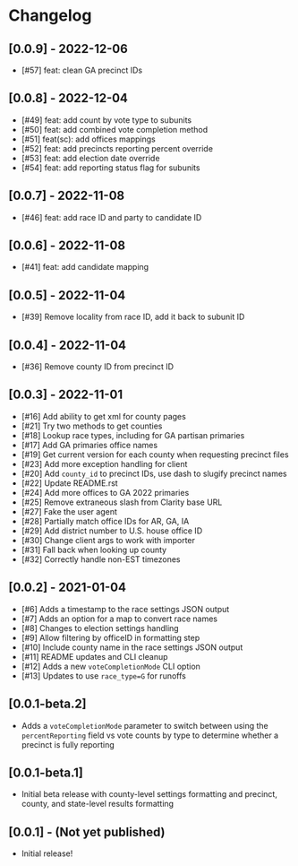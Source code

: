 # Changelog

## [0.0.9] - 2022-12-06

- [#57] feat: clean GA precinct IDs

## [0.0.8] - 2022-12-04

- [#49] feat: add count by vote type to subunits
- [#50] feat: add combined vote completion method
- [#51] feat(sc): add offices mappings
- [#52] feat: add precincts reporting percent override
- [#53] feat: add election date override
- [#54] feat: add reporting status flag for subunits

## [0.0.7] - 2022-11-08

- [#46] feat: add race ID and party to candidate ID

## [0.0.6] - 2022-11-08

- [#41] feat: add candidate mapping

## [0.0.5] - 2022-11-04

- [#39] Remove locality from race ID, add it back to subunit ID

## [0.0.4] - 2022-11-04

- [#36] Remove county ID from precinct ID

## [0.0.3] - 2022-11-01

- [#16] Add ability to get xml for county pages
- [#21] Try two methods to get counties
- [#18] Lookup race types, including for GA partisan primaries
- [#17] Add GA primaries office names
- [#19] Get current version for each county when requesting precinct files
- [#23] Add more exception handling for client
- [#20] Add `county_id` to precinct IDs, use dash to slugify precinct names
- [#22] Update README.rst
- [#24] Add more offices to GA 2022 primaries
- [#25] Remove extraneous slash from Clarity base URL
- [#27] Fake the user agent
- [#28] Partially match office IDs for AR, GA, IA
- [#29] Add district number to U.S. house office ID
- [#30] Change client args to work with importer
- [#31] Fall back when looking up county
- [#32] Correctly handle non-EST timezones

## [0.0.2] - 2021-01-04

- [#6] Adds a timestamp to the race settings JSON output
- [#7] Adds an option for a map to convert race names
- [#8] Changes to election settings handling
- [#9] Allow filtering by officeID in formatting step
- [#10] Include county name in the race settings JSON output
- [#11] README updates and CLI cleanup
- [#12] Adds a new `voteCompletionMode` CLI option
- [#13] Updates to use `race_type=G` for runoffs

## [0.0.1-beta.2]

- Adds a `voteCompletionMode` parameter to switch between using the `percentReporting` field vs vote counts by type to determine whether a precinct is fully reporting

## [0.0.1-beta.1]

- Initial beta release with county-level settings formatting and precinct, county, and state-level results formatting

## [0.0.1] - (Not yet published)

- Initial release!
